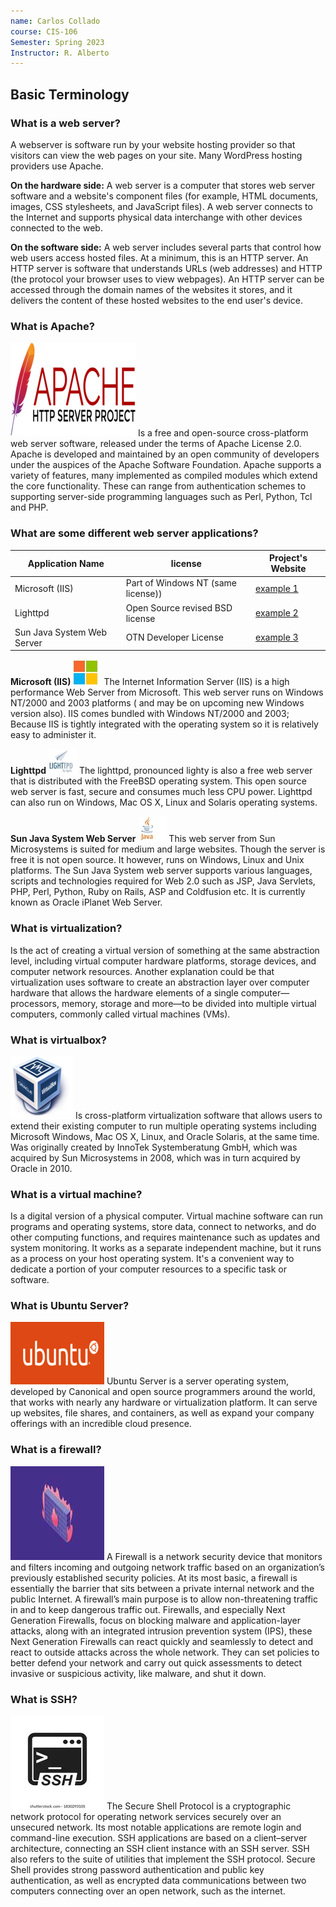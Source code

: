 ```yaml
---
name: Carlos Collado
course: CIS-106
Semester: Spring 2023
Instructor: R. Alberto
---
```



## Basic Terminology

### What is a web server? 

A webserver is software run by your website hosting provider so that visitors can view the web pages on your site. Many WordPress hosting providers use Apache.

**On the hardware side:**
A web server is a computer that stores web server software and a website's component files (for example, HTML documents, images, CSS stylesheets, and JavaScript files). A web server connects to the Internet and supports physical data interchange with other devices connected to the web.

**On the software side:**
A web server includes several parts that control how web users access hosted files. At a minimum, this is an HTTP server. An HTTP server is software that understands URLs (web addresses) and HTTP (the protocol your browser uses to view webpages). An HTTP server can be accessed through the domain names of the websites it stores, and it delivers the content of these hosted websites to the end user's device.

### What is Apache? 
![apachelogo](Apachelogo.png)
Is a free and open-source cross-platform web server software, released under the terms of Apache License 2.0. Apache is developed and maintained by an open community of developers under the auspices of the Apache Software Foundation. Apache supports a variety of features, many implemented as compiled modules which extend the core functionality. These can range from authentication schemes to supporting server-side programming languages such as Perl, Python, Tcl and PHP. 

### What are some different web server applications?

| Application Name           | license                            | Project's Website                                                                       |
| -------------------------- | ---------------------------------- | --------------------------------------------------------------------------------------- |
| Microsoft (IIS)            | Part of Windows NT (same license)) | [example 1](https://www.iis.net)                                                        |
| Lighttpd                   | Open Source revised BSD license    | [example 2](http://www.lighttpd.net/)                                                   |
| Sun Java System Web Server | OTN Developer License              | [example 3](https://www.oracle.com/middleware/technologies/webtier.html#iplanet-server) |

**Microsoft (IIS)**
![ISSlogo](IIS%20LOGO.jpg)
The Internet Information Server (IIS) is a high performance Web Server from Microsoft. This web server runs on Windows NT/2000 and 2003 platforms ( and may be on upcoming new Windows version also). IIS comes bundled with Windows NT/2000 and 2003; Because IIS is tightly integrated with the operating system so it is relatively easy to administer it.

**Lighttpd**
![Lighttpdlogo](lighttpd%20logo.jpg)
The lighttpd, pronounced lighty is also a free web server that is distributed with the FreeBSD operating system. This open source web server is fast, secure and consumes much less CPU power. Lighttpd can also run on Windows, Mac OS X, Linux and Solaris operating systems.

**Sun Java System Web Server**
![javalogo](java%20logo.jpg)
This web server from Sun Microsystems is suited for medium and large websites. Though the server is free it is not open source. It however, runs on Windows, Linux and Unix platforms. The Sun Java System web server supports various languages, scripts and technologies required for Web 2.0 such as JSP, Java Servlets, PHP, Perl, Python, Ruby on Rails, ASP and Coldfusion etc. It is currently known as Oracle iPlanet Web Server.

### What is virtualization?

Is the act of creating a virtual version of something at the same abstraction level, including virtual computer hardware platforms, storage devices, and computer network resources. Another explanation could be that virtualization uses software to create an abstraction layer over computer hardware that allows the hardware elements of a single computer—processors, memory, storage and more—to be divided into multiple virtual computers, commonly called virtual machines (VMs).

### What is virtualbox?
![virtualboxlogo](Virtualbox_logo_200x200.png)
Is cross-platform virtualization software that allows users to extend their existing computer to run multiple operating systems including Microsoft Windows, Mac OS X, Linux, and Oracle Solaris, at the same time. Was originally created by InnoTek Systemberatung GmbH, which was acquired by Sun Microsystems in 2008, which was in turn acquired by Oracle in 2010. 

### What is a virtual machine?
Is a digital version of a physical computer. Virtual machine software can run programs and operating systems, store data, connect to networks, and do other computing functions, and requires maintenance such as updates and system monitoring. It works as a separate independent machine, but it runs as a process on your host operating system. It's a convenient way to dedicate a portion of your computer resources to a specific task or software.

### What is Ubuntu Server?
![Ubuntulogo](Ubuntu_logo_orange_1_150x100.png)
Ubuntu Server is a server operating system, developed by Canonical and open source programmers around the world, that works with nearly any hardware or virtualization platform. It can serve up websites, file shares, and containers, as well as expand your company offerings with an incredible cloud presence.

### What is a firewall?
![firewall](firewall%20.jpg)
A Firewall is a network security device that monitors and filters incoming and outgoing network traffic based on an organization’s previously established security policies. At its most basic, a firewall is essentially the barrier that sits between a private internal network and the public Internet. A firewall’s main purpose is to allow non-threatening traffic in and to keep dangerous traffic out. Firewalls, and especially Next Generation Firewalls, focus on blocking malware and application-layer attacks, along with an integrated intrusion prevention system (IPS), these Next Generation Firewalls can react quickly and seamlessly to detect and react to outside attacks across the whole network. They can set policies to better defend your network and carry out quick assessments to detect invasive or suspicious activity, like malware, and shut it down.

### What is SSH?
![SSHlogo](secure-shellssh-icon-isolated-on-260nw-1830293105_150x150.webp)
The Secure Shell Protocol is a cryptographic network protocol for operating network services securely over an unsecured network. Its most notable applications are remote login and command-line execution. SSH applications are based on a client–server architecture, connecting an SSH client instance with an SSH server. SSH also refers to the suite of utilities that implement the SSH protocol. Secure Shell provides strong password authentication and public key authentication, as well as encrypted data communications between two computers connecting over an open network, such as the internet.